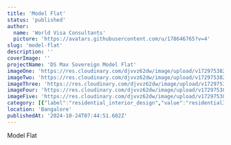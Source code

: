```yaml
---
title: 'Model Flat'
status: 'published'
author:
  name: 'World Visa Consultants'
  picture: 'https://avatars.githubusercontent.com/u/178646765?v=4'
slug: 'model-flat'
description: ''
coverImage: ''
projectName: 'DS Max Sovereign Model Flat'
imageOne: 'https://res.cloudinary.com/djvvz62dw/image/upload/v1729753820/greywall/projects/Model%20Flat/model-1_mkioeo.webp'
imageTwo: 'https://res.cloudinary.com/djvvz62dw/image/upload/v1729753821/greywall/projects/Model%20Flat/model-10_zfd9qu.webp'
imageThree: 'https://res.cloudinary.com/djvvz62dw/image/upload/v1729753822/greywall/projects/Model%20Flat/model-3_vpwgn2.webp'
imageFour: 'https://res.cloudinary.com/djvvz62dw/image/upload/v1729753822/greywall/projects/Model%20Flat/model-5_unwq2d.webp'
imageFive: 'https://res.cloudinary.com/djvvz62dw/image/upload/v1729753822/greywall/projects/Model%20Flat/model-9_rpvaoy.webp'
category: [{"label":"residential_interior_design","value":"residentialInteriorDesign"}]
location: 'Bangalore'
publishedAt: '2024-10-24T07:44:51.602Z'
---
```


Model Flat